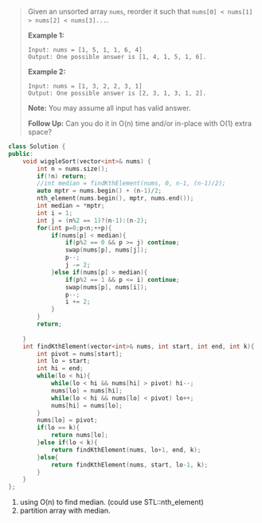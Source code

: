 > Given an unsorted array `nums`, reorder it such that `nums[0] < nums[1] > nums[2] < nums[3]...`.
>
> **Example 1:**
>
> ```
> Input: nums = [1, 5, 1, 1, 6, 4]
> Output: One possible answer is [1, 4, 1, 5, 1, 6].
> ```
>
> **Example 2:**
>
> ```
> Input: nums = [1, 3, 2, 2, 3, 1]
> Output: One possible answer is [2, 3, 1, 3, 1, 2].
> ```
>
> **Note:**
> You may assume all input has valid answer.
>
> **Follow Up:**
> Can you do it in O(n) time and/or in-place with O(1) extra space?



```cpp
class Solution {
public:
    void wiggleSort(vector<int>& nums) {
        int n = nums.size();
        if(!n) return;
        //int median = findKthElement(nums, 0, n-1, (n-1)/2);
        auto mptr = nums.begin() + (n-1)/2;
        nth_element(nums.begin(), mptr, nums.end());
        int median = *mptr;
        int i = 1;
        int j = (n%2 == 1)?(n-1):(n-2);
        for(int p=0;p<n;++p){
            if(nums[p] < median){
                if(p%2 == 0 && p >= j) continue;
                swap(nums[p], nums[j]);
                p--;
                j -= 2;
            }else if(nums[p] > median){
                if(p%2 == 1 && p <= i) continue;
                swap(nums[p], nums[i]);
                p--;
                i += 2;
            }
        }
        return;
        
    }
    int findKthElement(vector<int>& nums, int start, int end, int k){
        int pivot = nums[start];
        int lo = start;
        int hi = end;
        while(lo < hi){
            while(lo < hi && nums[hi] > pivot) hi--;
            nums[lo] = nums[hi];
            while(lo < hi && nums[lo] < pivot) lo++;
            nums[hi] = nums[lo];
        }
        nums[lo] = pivot;
        if(lo == k){
            return nums[lo];
        }else if(lo < k){
            return findKthElement(nums, lo+1, end, k);
        }else{
            return findKthElement(nums, start, lo-1, k);
        }
    }
};
```

1. using O(n) to find median. (could use STL::nth_element)
2. partition array with median.